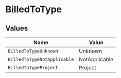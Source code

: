 # BilledToType


## Values

| Name                        | Value                       |
| --------------------------- | --------------------------- |
| `BilledToTypeUnknown`       | Unknown                     |
| `BilledToTypeNotApplicable` | NotApplicable               |
| `BilledToTypeProject`       | Project                     |